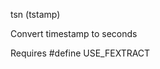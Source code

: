 <span style='color:var(--vscode-symbolIcon-methodForeground);'>tsn</span> (<span style='color:var(--vscode-symbolIcon-variableForeground);'>tstamp</span>) 

Convert timestamp to seconds

Requires #define USE_FEXTRACT